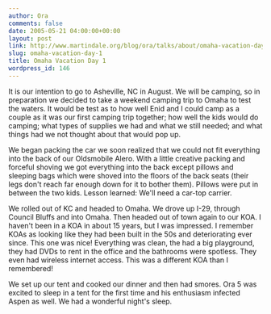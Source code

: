```yaml
---
author: Ora
comments: false
date: 2005-05-21 04:00:00+00:00
layout: post
link: http://www.martindale.org/blog/ora/talks/about/omaha-vacation-day-1
slug: omaha-vacation-day-1
title: Omaha Vacation Day 1
wordpress_id: 146
---
```


It is our intention to go to Asheville, NC in August. We will be camping, so in preparation we decided to take a weekend camping trip to Omaha to test the waters. It would be test as to how well Enid and I could camp as a couple as it was our first camping trip together; how well the kids would do camping; what types of supplies we had and what we still needed; and what things had we not thought about that would pop up.  
  
We began packing the car we soon realized that we could not fit everything into the back of our Oldsmobile Alero. With a little creative packing and forceful shoving we got everything into the back except pillows and sleeping bags which were shoved into the floors of the back seats (their legs don't reach far enough down for it to bother them). Pillows were put in between the two kids. Lesson learned: We'll need a car-top carrier.  
  
We rolled out of KC and headed to Omaha. We drove up I-29, through Council Bluffs and into Omaha. Then headed out of town again to our KOA. I haven't been in a KOA in about 15 years, but I was impressed. I remember KOAs as looking like they had been built in the 50s and deteriorating ever since. This one was nice! Everything was clean, the had  a big playground, they had DVDs to rent in the office and the bathrooms were spotless. They even had wireless internet access. This was a different KOA than I remembered!  
  
We set up our tent and cooked our dinner and then had smores. Ora 5 was excited to sleep in a tent for the first time and his enthusiasm infected Aspen as well. We had a wonderful night's sleep.
